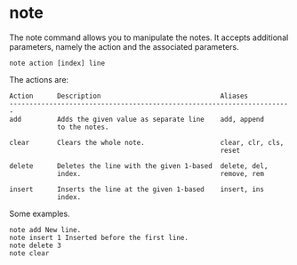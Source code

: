 note
====

The note command allows you to manipulate the notes. It accepts additional
parameters, namely the action and the associated parameters.

    note action [index] line

The actions are:

    Action      Description                              Aliases
    -----------------------------------------------------------------------
    add         Adds the given value as separate line    add, append
                to the notes.
    
    clear       Clears the whole note.                   clear, clr, cls,
                                                         reset
    
    delete      Deletes the line with the given 1-based  delete, del,
                index.                                   remove, rem
    
    insert      Inserts the line at the given 1-based    insert, ins
                index.

Some examples.

    note add New line.
    note insert 1 Inserted before the first line.
    note delete 3
    note clear